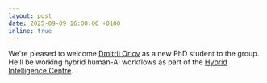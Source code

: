 ```yaml
---
layout: post
date: 2025-09-09 16:00:00 +0100
inline: true
---
```


We're pleased to welcome [Dmitrii Orlov](https://www.linkedin.com/in/dmitrii-orlov/) as a new PhD student to the group. He'll be working hybrid human-AI workflows as part of the [Hybrid Intelligence Centre](https://www.hybrid-intelligence-centre.nl).
